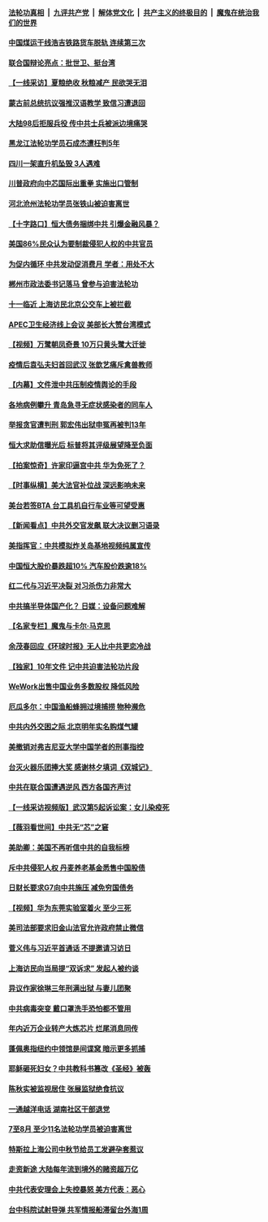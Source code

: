 ####  [法轮功真相](../../../../basic/blob/master/README.md?t=09270331) &nbsp;|&nbsp; [九评共产党](../../../../9ping.md/blob/master/README.md?t=09270331) &nbsp;|&nbsp; [解体党文化](../../../../jtdwh.md/blob/master/README.md?t=09270331)  &nbsp;|&nbsp; [共产主义的终极目的](../../../../gczydzjmd.md/blob/master/README.md?t=09270331) &nbsp;|&nbsp; [魔鬼在统治我们的世界](../../../../mgztzwmdsj.md/blob/master/README.md?t=09270331) 

#### [中国煤运干线浩吉铁路货车脱轨 连续第三次](../pages/nsc413/n12432967.md?t=09270331) 

#### [联合国辩论亮点：批世卫、挺台湾](../pages/nsc413/n12432743.md?t=09270331) 

#### [【一线采访】夏粮绝收 秋粮减产 民欲哭无泪](../pages/nsc413/n12432635.md?t=09270331) 

#### [蒙古前总统抗议强推汉语教学 致信习遭退回](../pages/nsc413/n12432673.md?t=09270331) 

#### [大陆98后拒服兵役 传中共士兵被派边境痛哭](../pages/nsc413/n12432532.md?t=09270331) 

#### [黑龙江法轮功学员石成杰遭枉判5年](../pages/nsc413/n12370861.md?t=09270331) 

#### [四川一架直升机坠毁 3人遇难](../pages/nsc413/n12432667.md?t=09270331) 

#### [川普政府向中芯国际出重拳 实施出口管制](../pages/nsc413/n12432633.md?t=09270331) 

#### [河北沧州法轮功学员张铁山被迫害离世](../pages/nsc413/n12432267.md?t=09270331) 

#### [【十字路口】恒大债务捆绑中共 引爆金融风暴？](../pages/nsc413/n12431476.md?t=09270331) 

#### [美国86%民众认为要制裁侵犯人权的中共官员](../pages/nsc413/n12432044.md?t=09270331) 

#### [为促内循环 中共发动促消费月 学者：用处不大](../pages/nsc413/n12431845.md?t=09270331) 

#### [郴州市政法委书记落马 曾参与迫害法轮功](../pages/nsc413/n12432034.md?t=09270331) 

#### [十一临近 上海访民北京公交车上被拦截](../pages/nsc413/n12432251.md?t=09270331) 

#### [APEC卫生经济线上会议 美部长大赞台湾模式](../pages/nsc413/n12432220.md?t=09270331) 

#### [【视频】万鹭朝凤奇景 10万只黄头鹭大迁徙](../pages/nsc413/n12429872.md?t=09270331) 

#### [疫情后袁弘夫妇首回武汉 张歆艺痛斥禽兽教师](../pages/nsc413/n12431323.md?t=09270331) 

#### [【内幕】文件泄中共压制疫情舆论的手段](../pages/nsc413/n12426038.md?t=09270331) 

#### [各地病例攀升 青岛急寻无症状感染者的同车人](../pages/nsc413/n12431840.md?t=09270331) 

#### [举报贪官遭判刑 郭宏伟出狱申冤再被判13年](../pages/nsc413/n12431740.md?t=09270331) 

#### [恒大求助信曝光后 标普将其评级展望降至负面](../pages/nsc413/n12431529.md?t=09270331) 

#### [【拍案惊奇】许家印逼宫中共 华为免死了？](../pages/nsc413/n12431760.md?t=09270331) 

#### [【时事纵横】美大法官补位战 深远影响未来](../pages/nsc413/n12430853.md?t=09270331) 

#### [美台若签BTA 台工具机自行车业等可望受惠](../pages/nsc413/n12431645.md?t=09270331) 


#### [【新闻看点】中共外交官发飙 联大决议删习语录](../pages/nsc413/n12430820.md?t=09270331) 

#### [美指挥官：中共模拟炸关岛基地视频纯属宣传](../pages/nsc413/n12431538.md?t=09270331) 

#### [中国恒大股价暴跌超10% 汽车股价跌逾18%](../pages/nsc413/n12431332.md?t=09270331) 

#### [红二代与习近平决裂 对习杀伤力非常大](../pages/nsc413/n12430764.md?t=09270331) 

#### [中共搞半导体国产化？ 日媒：设备问题难解](../pages/nsc413/n12431200.md?t=09270331) 

#### [【名家专栏】魔鬼与卡尔·马克思](../pages/nsc413/n12427367.md?t=09270331) 

#### [余茂春回应《环球时报》无人比中共更恋冷战](../pages/nsc413/n12431158.md?t=09270331) 

#### [【独家】10年文件 记中共迫害法轮功片段](../pages/nsc413/n12415773.md?t=09270331) 

#### [WeWork出售中国业务多数股权 降低风险](../pages/nsc413/n12431095.md?t=09270331) 

#### [厄瓜多尔：中国渔船蜂拥过境捕捞 物种濒危](../pages/nsc413/n12430625.md?t=09270331) 

#### [中共内外交困之际 北京明年实名购煤气罐](../pages/nsc413/n12430590.md?t=09270331) 

#### [美撤销对弗吉尼亚大学中国学者的刑事指控](../pages/nsc413/n12430829.md?t=09270331) 

#### [台灭火器乐团捧大奖 感谢林夕填词《双城记》](../pages/nsc413/n12430626.md?t=09270331) 

#### [中共在联合国遭遇逆风 西方各国齐声讨](../pages/nsc413/n12430457.md?t=09270331) 

#### [【一线采访视频版】武汉第5起诉讼案：女儿染疫死](../pages/nsc413/n12430527.md?t=09270331) 

#### [【薇羽看世间】中共无“芯”之窘](../pages/nsc413/n12430537.md?t=09270331) 

#### [美助卿：美国不再听信中共的自我标榜](../pages/nsc413/n12430613.md?t=09270331) 

#### [斥中共侵犯人权 丹麦养老基金悉售中国股债](../pages/nsc413/n12430499.md?t=09270331) 

#### [日财长要求G7向中共施压 减免穷国债务](../pages/nsc413/n12430481.md?t=09270331) 

#### [【视频】华为东莞实验室着火 至少三死](../pages/nsc413/n12429800.md?t=09270331) 

#### [美司法部要求旧金山法官允许政府禁止微信](../pages/nsc413/n12430459.md?t=09270331) 

#### [菅义伟与习近平首通话 不提邀请习访日](../pages/nsc413/n12430441.md?t=09270331) 

#### [上海访民向当局提“双诉求” 发起人被约谈](../pages/nsc413/n12430110.md?t=09270331) 

#### [异议作家徐琳三年刑满出狱 与妻儿团聚](../pages/nsc413/n12429931.md?t=09270331) 

#### [中共病毒突变 戴口罩洗手恐怕都不管用](../pages/nsc413/n12429962.md?t=09270331) 

#### [年内近万企业转产大炼芯片 烂尾消息同传](../pages/nsc413/n12430213.md?t=09270331) 

#### [蓬佩奥指纽约中领馆是间谍窝 暗示更多抓捕](../pages/nsc413/n12430048.md?t=09270331) 

#### [耶稣砸死妇女？中共教科书篡改《圣经》被轰](../pages/nsc413/n12429612.md?t=09270331) 

#### [陈秋实被监视居住 张展监狱绝食抗议](../pages/nsc413/n12430050.md?t=09270331) 

#### [一通越洋电话 湖南社区干部退党](../pages/nsc413/n12428481.md?t=09270331) 

#### [7至8月 至少11名法轮功学员被迫害离世](../pages/nsc413/n12429562.md?t=09270331) 

#### [特斯拉上海公司中秋节给员工发避孕套惹议](../pages/nsc413/n12429853.md?t=09270331) 

#### [走资新途 大陆每年流到境外的赌资超万亿](../pages/nsc413/n12429516.md?t=09270331) 

#### [中共代表安理会上失控暴怒 美方代表：恶心](../pages/nsc413/n12429470.md?t=09270331) 

#### [台中科院试射导弹 共军情报船滞留台外海1周](../pages/nsc413/n12429404.md?t=09270331) 

